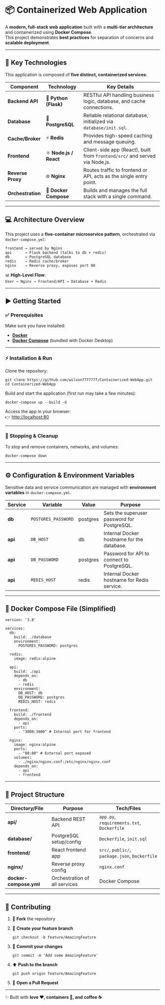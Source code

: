 # 📦 Containerized Web Application

A **modern, full-stack web application** built with a **multi-tier architecture** and containerized using **Docker Compose**.  
This project demonstrates **best practices** for separation of concerns and **scalable deployment**.

---

## 🚀 Key Technologies  

This application is composed of **five distinct, containerized services**:

| Component        | Technology       | Key Details                                                                 |
|------------------|------------------|-----------------------------------------------------------------------------|
| **Backend API**  | 🐍 **Python (Flask)** | RESTful API handling business logic, database, and cache connections.       |
| **Database**     | 🐘 **PostgreSQL**     | Reliable relational database, initialized via `database/init.sql`.          |
| **Cache/Broker** | ⚡ **Redis**          | Provides high-speed caching and message queuing.                           |
| **Frontend**     | ⚛️ **Node.js / React** | Client-side app (React), built from `frontend/src/` and served via Node.js. |
| **Reverse Proxy**| 🌐 **Nginx**         | Routes traffic to frontend or API, acts as the single entry point.          |
| **Orchestration**| 🐳 **Docker Compose** | Builds and manages the full stack with a single command.                   |

---

## 💻 Architecture Overview  

This project uses a **five-container microservice pattern**, orchestrated via `docker-compose.yml`:

    frontend → served by Nginx
    api      → Flask backend (talks to db + redis)
    db       → PostgreSQL database
    redis    → Redis cache/broker
    nginx    → Reverse proxy, exposes port 80

📊 **High-Level Flow**:  
`User → Nginx → Frontend/API → Database + Redis`

---

## ▶️ Getting Started  

### ✅ Prerequisites  
Make sure you have installed:

- [**Docker**](https://docs.docker.com/get-docker/)  
- [**Docker Compose**](https://docs.docker.com/compose/) (bundled with Docker Desktop)

---

### ⚡ Installation & Run  

Clone the repository:

    git clone https://github.com/wilson7777777/Containerized-WebApp.git
    cd Containerized-WebApp

Build and start the application (first run may take a few minutes):

    docker-compose up --build -d

Access the app in your browser:  
👉 [http://localhost:80](http://localhost:80)

---

### 🛑 Stopping & Cleanup  

To stop and remove containers, networks, and volumes:

    docker-compose down

---

## ⚙️ Configuration & Environment Variables  

Sensitive data and service communication are managed with **environment variables** in `docker-compose.yml`.

| Service  | Variable             | Value     | Purpose                                           |
|----------|----------------------|-----------|---------------------------------------------------|
| **db**   | `POSTGRES_PASSWORD`  | postgres  | Sets the superuser password for PostgreSQL.       |
| **api**  | `DB_HOST`            | db        | Internal Docker hostname for the database.        |
| **api**  | `DB_PASSWORD`        | postgres  | Password for API to connect to PostgreSQL.        |
| **api**  | `REDIS_HOST`         | redis     | Internal Docker hostname for Redis service.       |

---

## 🐳 Docker Compose File (Simplified)

    version: '3.8'

    services:
      db:
        build: ./database
        environment:
          POSTGRES_PASSWORD: postgres

      redis:
        image: redis:alpine

      api:
        build: ./api
        depends_on:
          - db
          - redis
        environment:
          DB_HOST: db
          DB_PASSWORD: postgres
          REDIS_HOST: redis

      frontend:
        build: ./frontend
        depends_on:
          - api
        ports:
          - "3000:3000" # Internal port for frontend

      nginx:
        image: nginx:alpine
        ports:
          - "80:80" # External port exposed
        volumes:
          - ./nginx/nginx.conf:/etc/nginx/nginx.conf
        depends_on:
          - api
          - frontend

---

## 📂 Project Structure  

| Directory/File        | Purpose                          | Tech/Files |
|-----------------------|----------------------------------|------------|
| **api/**              | Backend REST API                 | `app.py`, `requirements.txt`, `Dockerfile` |
| **database/**         | PostgreSQL setup/config          | `Dockerfile`, `init.sql` |
| **frontend/**         | React frontend app               | `src/`, `public/`, `package.json`, `Dockerfile` |
| **nginx/**            | Reverse proxy config             | `nginx.conf` |
| **docker-compose.yml**| Orchestration of all services    | Docker Compose |

---

## 🤝 Contributing  

1. 🍴 **Fork** the repository  
2. 🌿 **Create your feature branch**  
   
       git checkout -b feature/AmazingFeature

3. 💾 **Commit your changes**  
   
       git commit -m 'Add some AmazingFeature'

4. ⬆️ **Push to the branch**  
   
       git push origin feature/AmazingFeature

5. 🔀 **Open a Pull Request**  

---

✨ Built with **love ❤️, containers 🐳, and coffee ☕**
